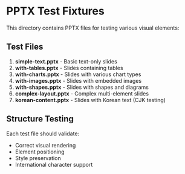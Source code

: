 # PPTX Test Fixtures

This directory contains PPTX files for testing various visual elements:

## Test Files

1. **simple-text.pptx** - Basic text-only slides
2. **with-tables.pptx** - Slides containing tables
3. **with-charts.pptx** - Slides with various chart types
4. **with-images.pptx** - Slides with embedded images
5. **with-shapes.pptx** - Slides with shapes and diagrams
6. **complex-layout.pptx** - Complex multi-element slides
7. **korean-content.pptx** - Slides with Korean text (CJK testing)

## Structure Testing

Each test file should validate:
- Correct visual rendering
- Element positioning
- Style preservation
- International character support